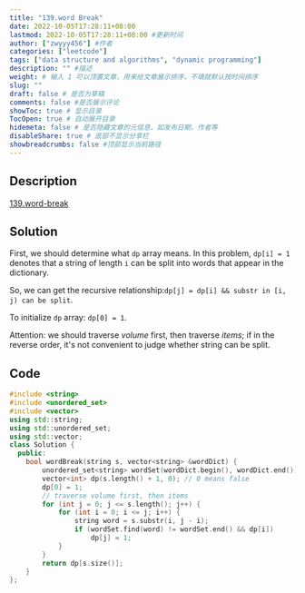```yaml
---
title: "139.word Break"
date: 2022-10-05T17:28:11+08:00
lastmod: 2022-10-05T17:28:11+08:00 #更新时间
author: ["zwyyy456"] #作者
categories: ["leetcode"]
tags: ["data structure and algorithms", "dynamic programming"]
description: "" #描述
weight: # 输入 1 可以顶置文章，用来给文章展示排序，不填就默认按时间排序
slug: ""
draft: false # 是否为草稿
comments: false #是否展示评论
showToc: true # 显示目录
TocOpen: true # 自动展开目录
hidemeta: false # 是否隐藏文章的元信息，如发布日期、作者等
disableShare: true # 底部不显示分享栏
showbreadcrumbs: false #顶部显示当前路径
---
```

## Description
[139.word-break](https://leetcode.com/problems/word-break/)

## Solution
First, we should determine what `dp` array means. In this problem, `dp[i] = 1` denotes that a string of length `i` can be split into words that appear in the dictionary.

So, we can get the recursive relationship:`dp[j] = dp[i] && substr in [i, j) can be split`.

To initialize `dp` array: `dp[0] = 1`.

Attention: we should traverse *volume* first, then traverse *items*; if in the reverse order, it's not convenient to judge whether string can be split.

## Code
```cpp
#include <string>
#include <unordered_set>
#include <vector>
using std::string;
using std::unordered_set;
using std::vector;
class Solution {
  public:
    bool wordBreak(string s, vector<string> &wordDict) {
        unordered_set<string> wordSet(wordDict.begin(), wordDict.end());
        vector<int> dp(s.length() + 1, 0); // 0 means false
        dp[0] = 1;
        // traverse volume first, then items
        for (int j = 0; j <= s.length(); j++) {
            for (int i = 0; i <= j; i++) {
                string word = s.substr(i, j - i);
                if (wordSet.find(word) != wordSet.end() && dp[i])
                    dp[j] = 1;
            }
        }
        return dp[s.size()];
    }
};
```

